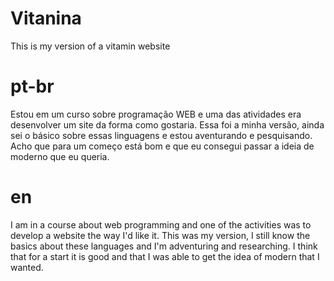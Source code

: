 # Vitanina
This is my version of a vitamin website

# pt-br

Estou em um curso sobre programação WEB e uma das atividades era desenvolver um site da forma como gostaria. Essa foi a minha versão, ainda sei o básico sobre essas linguagens e estou
aventurando e pesquisando. Acho que para um começo está bom e que eu consegui passar a ideia de moderno que eu queria.

# en

I am in a course about web programming and one of the activities was to develop a website the way I'd like it. This was my version, I still know the basics about these languages and I'm
adventuring and researching. I think that for a start it is good and that I was able to get the idea of modern that I wanted.

